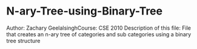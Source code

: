 # N-ary-Tree-using-Binary-Tree
Author: Zachary GeelalsinghCourse: CSE 2010   Description of this file: File that creates an n-ary tree of categories and sub categories using a binary tree structure
